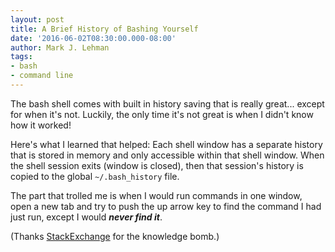 ```yaml
---
layout: post
title: A Brief History of Bashing Yourself
date: '2016-06-02T08:30:00.000-08:00'
author: Mark J. Lehman
tags:
- bash
- command line
---
```


The bash shell comes with built in history saving that is really great... except for when it's not. Luckily, the only time it's not great is when I didn't know how it worked!

Here's what I learned that helped:
Each shell window has a separate history that is stored in memory and only accessible within that shell window. When the shell session exits (window is closed), then that session's history is copied to the global `~/.bash_history` file.

The part that trolled me is when I would run commands in one window, open a new tab and try to push the up arrow key to find the command I had just run, except I would ***never find it***.

(Thanks [StackExchange](http://unix.stackexchange.com/questions/145250/where-is-bashs-history-stored) for the knowledge bomb.)